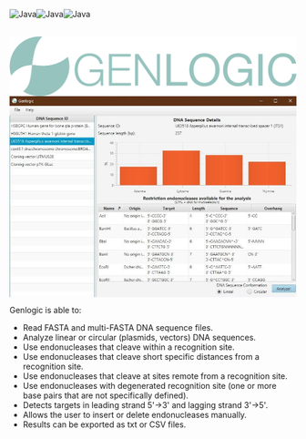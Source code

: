<img alt="Java" align="left"  src="https://forthebadge.com/images/badges/made-with-java.svg"/> <img alt="Java" align="left"  src="https://forthebadge.com/images/badges/built-with-science.svg"/> <img alt="Java" align="left"  src="https://forthebadge.com/images/badges/powered-by-black-magic.svg"/> 
<br/><br/>

<img alt="Logo" align="center" width="1000px" src="https://raw.githubusercontent.com/luinungom/Genlogic/master/src/resources/images/FullLogo.png?raw=true"/>

<img alt="Screenshot" align="center" width="1000px" src="https://raw.githubusercontent.com/luinungom/Genlogic/master/Main%20window.JPG?raw=true"/>

Genlogic is able to:
- Read FASTA and multi-FASTA DNA sequence files.
- Analyze linear or circular (plasmids, vectors) DNA sequences.
- Use endonucleases that cleave within a recognition site.
- Use endonucleases that cleave short specific distances from a recognition site.
- Use endonucleases that cleave at sites remote from a recognition site.
- Use endonucleases with degenerated recognition site (one or more base pairs that are not specifically defined).
- Detects targets in leading strand 5'->3' and lagging strand 3'->5'.
- Allows the user to insert or delete endonucleases manually.
- Results can be exported as txt or CSV files.
